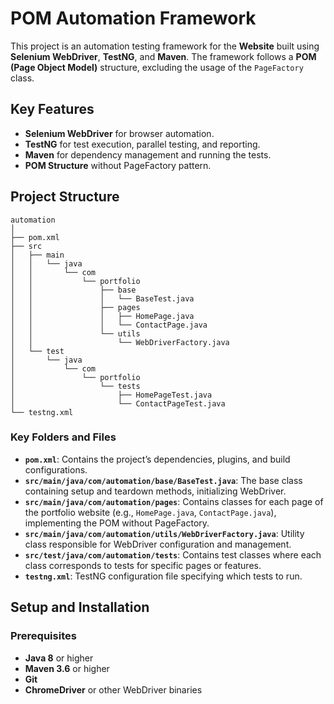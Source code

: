 # POM Automation Framework

This project is an automation testing framework for the **Website** built using **Selenium WebDriver**, **TestNG**, and **Maven**. The framework follows a **POM (Page Object Model)** structure, excluding the usage of the `PageFactory` class.

## Key Features
- **Selenium WebDriver** for browser automation.
- **TestNG** for test execution, parallel testing, and reporting.
- **Maven** for dependency management and running the tests.
- **POM Structure** without PageFactory pattern.

## Project Structure

```
automation
│
├── pom.xml
├── src
│   ├── main
│   │   └── java
│   │       └── com
│   │           └── portfolio
│   │               ├── base
│   │               │   └── BaseTest.java
│   │               ├── pages
│   │               │   ├── HomePage.java
│   │               │   └── ContactPage.java
│   │               └── utils
│   │                   └── WebDriverFactory.java
│   └── test
│       └── java
│           └── com
│               └── portfolio
│                   └── tests
│                       ├── HomePageTest.java
│                       └── ContactPageTest.java
└── testng.xml
```

### Key Folders and Files

- **`pom.xml`**: Contains the project’s dependencies, plugins, and build configurations.
- **`src/main/java/com/automation/base/BaseTest.java`**: The base class containing setup and teardown methods, initializing WebDriver.
- **`src/main/java/com/automation/pages`**: Contains classes for each page of the portfolio website (e.g., `HomePage.java`, `ContactPage.java`), implementing the POM without PageFactory.
- **`src/main/java/com/automation/utils/WebDriverFactory.java`**: Utility class responsible for WebDriver configuration and management.
- **`src/test/java/com/automation/tests`**: Contains test classes where each class corresponds to tests for specific pages or features.
- **`testng.xml`**: TestNG configuration file specifying which tests to run.

## Setup and Installation

### Prerequisites

- **Java 8** or higher
- **Maven 3.6** or higher
- **Git**
- **ChromeDriver** or other WebDriver binaries
